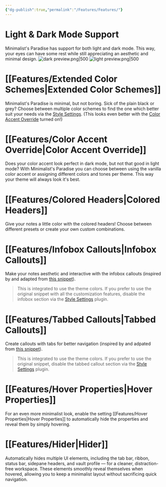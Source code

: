 ```yaml
---
{"dg-publish":true,"permalink":"/Features/Features/"}
---
```


# Light & Dark Mode Support
Minimalist's Paradise has support for both light and dark mode. This way, your eyes can have some rest while still appreciating an aesthetic and minimal design.
![dark preview.png|500](/img/user/attachments/dark%20preview.png) 
![light preview.png|500](/img/user/attachments/light%20preview.png)
# [[Features/Extended Color Schemes\|Extended Color Schemes]]
Minimalist's Paradise is minimal, but not boring. Sick of the plain black or grey? Choose between multiple color schemes to find the one which better suit your needs via the [Style Settings](https://github.com/mgmeyers/obsidian-style-settings). (This looks even better with the [Color Accent Override](Color%20Accent%20Override.md) turned on!)
# [[Features/Color Accent Override\|Color Accent Override]]
Does your color accent look perfect in dark mode, but not that good in light mode? With Minimalist's Paradise you can choose between using the vanilla color accent or assigning different colors and tones per theme. This way your theme will always look it's best.
# [[Features/Colored Headers\|Colored Headers]]
Give your notes a little color with the colored headers! Choose between different presets or create your own custom combinations.
# [[Features/Infobox Callouts\|Infobox Callouts]]
Make your notes aesthetic and interactive with the infobox callouts (inspired by and adapted from [this snippet](https://github.com/Avyrra/Infobox-Callouts?tab=readme-ov-file)).
> This is integrated to use the theme colors. If you prefer to use the original snippet with all the customization features, disable the infobox section via the [Style Settings](https://github.com/mgmeyers/obsidian-style-settings) plugin.
# [[Features/Tabbed Callouts\|Tabbed Callouts]]
Create callouts with tabs for better navigation (inspired by and adpated from [this snippet](https://github.com/r-u-s-h-i-k-e-s-h/Obsidian-CSS-Snippets/blob/Collection/Snippets/Callout%20styling%20-%20Tabbed%20callout.md)).

> This is integrated to use the theme colors. If you prefer to use the original snippet, disable the tabbed callout section via the [Style Settings](https://github.com/mgmeyers/obsidian-style-settings) plugin.
# [[Features/Hover Properties\|Hover Properties]]
For an even more minimalist look, enable the setting [[Features/Hover Properties\|Hover Properties]] to automatically hide the properties and reveal them by simply hovering.
# [[Features/Hider\|Hider]]
Automatically hides multiple UI elements, including the tab bar, ribbon, status bar, sidepane headers, and vault profile — for a cleaner, distraction-free workspace. These elements smoothly reveal themselves when hovered, allowing you to keep a minimalist layout without sacrificing quick navigation.
